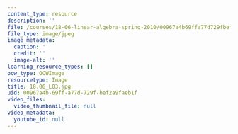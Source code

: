 ```yaml
---
content_type: resource
description: ''
file: /courses/18-06-linear-algebra-spring-2010/00967a4b69ffa77d729fbef2a9faeb1f_18.06_L03.jpg
file_type: image/jpeg
image_metadata:
  caption: ''
  credit: ''
  image-alt: ''
learning_resource_types: []
ocw_type: OCWImage
resourcetype: Image
title: 18.06_L03.jpg
uid: 00967a4b-69ff-a77d-729f-bef2a9faeb1f
video_files:
  video_thumbnail_file: null
video_metadata:
  youtube_id: null
---
```

